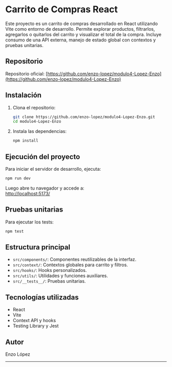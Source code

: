 # Carrito de Compras React

Este proyecto es un carrito de compras desarrollado en React utilizando Vite
como entorno de desarrollo. Permite explorar productos, filtrarlos, agregarlos o
quitarlos del carrito y visualizar el total de la compra. Incluye consumo de una
API externa, manejo de estado global con contextos y pruebas unitarias.

## Repositorio

Repositorio oficial:
[https://github.com/enzo-lopez/modulo4-Lopez-Enzo](https://github.com/enzo-lopez/modulo4-Lopez-Enzo)

## Instalación

1. Clona el repositorio:

   ```sh
   git clone https://github.com/enzo-lopez/modulo4-Lopez-Enzo.git
   cd modulo4-Lopez-Enzo
   ```

2. Instala las dependencias:
   ```sh
   npm install
   ```

## Ejecución del proyecto

Para iniciar el servidor de desarrollo, ejecuta:

```sh
npm run dev
```

Luego abre tu navegador y accede a:  
[http://localhost:5173/](http://localhost:5173/)

## Pruebas unitarias

Para ejecutar los tests:

```sh
npm test
```

## Estructura principal

- `src/components/`: Componentes reutilizables de la interfaz.
- `src/context/`: Contextos globales para carrito y filtros.
- `src/hooks/`: Hooks personalizados.
- `src/utils/`: Utilidades y funciones auxiliares.
- `src/__tests__/`: Pruebas unitarias.

## Tecnologías utilizadas

- React
- Vite
- Context API y hooks
- Testing Library y Jest

## Autor

Enzo López

---
